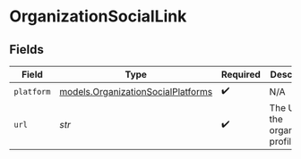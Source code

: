 # OrganizationSocialLink


## Fields

| Field                                                                          | Type                                                                           | Required                                                                       | Description                                                                    |
| ------------------------------------------------------------------------------ | ------------------------------------------------------------------------------ | ------------------------------------------------------------------------------ | ------------------------------------------------------------------------------ |
| `platform`                                                                     | [models.OrganizationSocialPlatforms](../models/organizationsocialplatforms.md) | :heavy_check_mark:                                                             | N/A                                                                            |
| `url`                                                                          | *str*                                                                          | :heavy_check_mark:                                                             | The URL to the organization profile                                            |